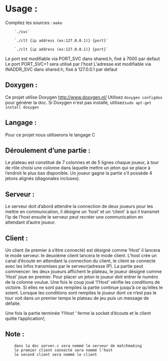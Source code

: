 # Usage :
Compilez les sources :
        `make`

        `./svc`

        `./clt {ip address (ex:127.0.0.1)} {port}`

        `./clt {ip address (ex:127.0.0.1)} {port}`
        

Le port est modifiable via PORT_SVC dans shared.h, fixé à 7000 par defaut
Le port PORT_SVC+1 sera utilisé par l'host
L'adresse est modifiable via INADDR_SVC dans shared.h, fixé à 127.0.0.1 par defaut

## Doxygen :
Ce projet utilise Doxygen http://www.doxygen.nl/
Utilisez        `doxygen configdox` pour générer la doc.
Si Doxygen n'est pas installé, utilisez`sudo apt-get install doxygen`

## Langage :
Pour ce projet nous utiliserons le langage C

## Déroulement d’une partie :
Le plateau est constitué de 7 colonnes et de 5 lignes
chaque joueur, à tour de rôle choisi une colonne dans laquelle mettre un jeton qui se place à l’endroit le plus bas disponible.
Un joueur gagne la partie s’il possède 4 jetons alignés (diagonales incluses).

## Serveur :
Le serveur doit d’abord attendre la connection de deux joueurs pour les mettre en communication, il désigne un ’host’ et un ‘client’ à qui il transmet l’ip de l’host
ensuite le serveur peut recréer une communication en attendant d’autre joueur.

## Client :
Un client (le premier à s’être connecté) est désigné comme ‘Host’ il lancera le mode serveur.
le deuxième client lancera le mode client.
L’host crée un canal d’écoute en attendant la connection du client, le client se connecte avec les infos transmises par le serveur(adresse IP).
La partie peut commencer:
les deux joueurs affichent le plateau, le joueur désigné comme ‘Host’ joue en premier.  Pour placer un jeton le joueur doit entrer le numéro de la colonne voulue. Une fois le coup joué  ‘l’Host’ vérifie les conditions de victoire. Si elles ne sont pas remplies la partie continue jusqu’à ce qu’elles le soient. Lorsque les conditions sont remplies le joueur dont ce n’est pas le tour voit dans un premier temps le plateau de jeu puis un message de défaite.

Une fois la partie terminée ‘l’Host ‘ ferme la socket d’écoute et le client quitte l’application!;

## Note : 
        dans la doc server.c sera nommé le serveur de matchmaking
        le premier client connecté sera nommé l'host
        le second client sera nommé le client
